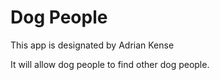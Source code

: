 # **Dog People**

This app is designated by Adrian Kense

It will allow dog people to find other dog people.

